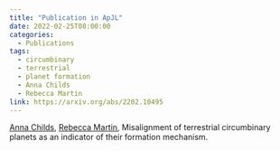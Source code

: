 ```yaml
---
title: "Publication in ApJL"
date: 2022-02-25T08:00:00
categories:
  - Publications
tags:
  - circumbinary
  - terrestrial
  - planet formation
  - Anna Childs
  - Rebecca Martin
link: https://arxiv.org/abs/2202.10495
---
```


[Anna Childs](/team/childs-anna), [Rebecca Martin](/team/martin-rebecca), Misalignment of terrestrial circumbinary planets as an indicator of their formation mechanism.
